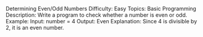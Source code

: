 Determining Even/Odd Numbers
Difficulty: Easy
Topics: Basic Programming
Description: Write a program to check whether a number is even or odd.
Example:
Input: number = 4
Output: Even
Explanation: Since 4 is divisible by 2, it is an even number.
